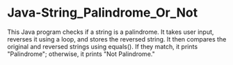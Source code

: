 # Java-String_Palindrome_Or_Not
This Java program checks if a string is a palindrome. It takes user input, reverses it using a loop, and stores the reversed string. It then compares the original and reversed strings using equals(). If they match, it prints "Palindrome"; otherwise, it prints "Not Palindrome."
